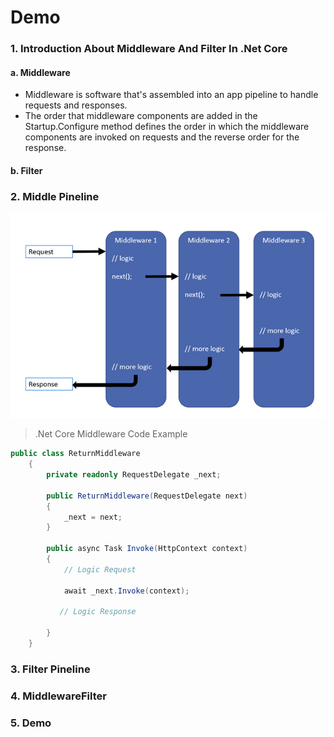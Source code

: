 # Demo
### 1. Introduction About Middleware And Filter In .Net Core
#### a. Middleware
- Middleware is software that's assembled into an app pipeline to handle requests and responses.
- The order that middleware components are added in the Startup.Configure method defines the order in which the middleware components are invoked on requests and the reverse order for the response.
#### b. Filter
### 2. Middle Pineline
![Middleware Pineline](./images/middleware-pineline.jpg)

> .Net Core Middleware Code Example

```C# 
public class ReturnMiddleware
    {
        private readonly RequestDelegate _next;

        public ReturnMiddleware(RequestDelegate next)
        {
            _next = next;
        }

        public async Task Invoke(HttpContext context)
        {
            // Logic Request           

            await _next.Invoke(context);

           // Logic Response
           
        }
    }
```

### 3. Filter Pineline
### 4. MiddlewareFilter
### 5. Demo
